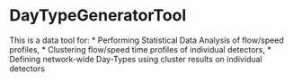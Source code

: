 # DayTypeGeneratorTool
This is a data tool for:  * Performing Statistical Data Analysis of flow/speed profiles,  * Clustering flow/speed time profiles of individual detectors,  * Defining network-wide Day-Types using cluster results on individual detectors
